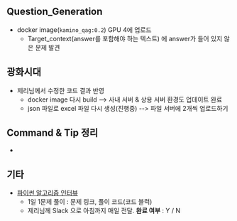 ## Question_Generation

- docker image(`kamino_qag:0.2`) GPU 4에 업로드
  - Target_context(answer를 포함해야 하는 텍스트) 에 answer가 들어 있지 않은 문제 발견



## 광화시대

- 제리님께서 수정한 코드 결과 반영
  - docker image 다시 build --> 사내 서버 & 상용 서버 환경도 업데이트 완료
  - json 파일로 excel 파일 다시 생성(진행중) --> 파일 서버에 2개씩 업로드하기



## Command & Tip 정리

- 




## 기타

- [파이썬 알고리즘 인터뷰](https://github.com/onlybooks/algorithm-interview)
  - 1일 1문제 풀이 : 문제 링크, 풀이 코드(코드 블럭)
  - 제리님께 Slack 으로 아침까지 매일 전달. **완료 여부** : Y / N
